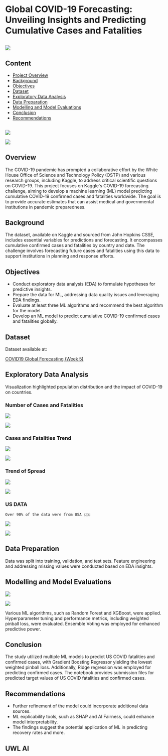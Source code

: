 # Global COVID-19 Forecasting: Unveiling Insights and Predicting Cumulative Cases and Fatalities

##  

![](https://github.com/Lawrytime/SARS-CoV-2_ML/blob/main/assets/cov.jpeg)

## 

## Content
- [Project Overview](#overview)
- [Background](#background)
- [Objectives](#objectives)
- [Dataset](#dataset)
- [Exploratory Data Analysis](#exploratory-data-analysis)
- [Data Preparation](#data-preparation)
- [Modelling and Model Evaluations](#modelling-and-model-evaluations)
- [Conclusion](#conclusion)
- [Recommendations](#recommendations)

## 

![](https://github.com/Lawrytime/SARS-CoV-2_ML/blob/main/assets/Population_2020.png)

![](https://github.com/Lawrytime/SARS-CoV-2_ML/blob/main/assets/cases.png)

## 

## Overview
The COVID-19 pandemic has prompted a collaborative effort by the White House Office of Science and Technology Policy (OSTP) and various research groups, including Kaggle, to address critical scientific questions on COVID-19. This project focuses on Kaggle's COVID-19 forecasting challenge, aiming to develop a machine learning (ML) model predicting cumulative COVID-19 confirmed cases and fatalities worldwide. The goal is to provide accurate estimates that can assist medical and governmental institutions in pandemic preparedness.

## Background
The dataset, available on Kaggle and sourced from John Hopkins CSSE, includes essential variables for predictions and forecasting. It encompasses cumulative confirmed cases and fatalities by country and date. The challenge involves forecasting future cases and fatalities using this data to support institutions in planning and response efforts.

## Objectives
  - Conduct exploratory data analysis (EDA) to formulate hypotheses for predictive insights.
  - Prepare the data for ML, addressing data quality issues and leveraging EDA findings.
  - Evaluate at least three ML algorithms and recommend the best algorithm for the model.
  - Develop an ML model to predict cumulative COVID-19 confirmed cases and fatalities globally.

## Dataset
Dataset available at: 

[COVID19 Global Forecasting (Week 5)](https://www.kaggle.com/c/covid19-global-forecasting-week-5/data?select=test.csv)

## Exploratory Data Analysis
Visualization highlighted population distribution and the impact of COVID-19 on countries.

### **Number of Cases and Fatalities**

![](https://github.com/Lawrytime/SARS-CoV-2_ML/blob/main/assets/cases.png)

![](https://github.com/Lawrytime/SARS-CoV-2_ML/blob/main/assets/ftl.png)

### **Cases and Fatalities Trend**

![](https://github.com/Lawrytime/SARS-CoV-2_ML/blob/main/assets/cases_trend.gif)

![](https://github.com/Lawrytime/SARS-CoV-2_ML/blob/main/assets/fatal_trend.gif)

### **Trend of Spread**

![](https://github.com/Lawrytime/SARS-CoV-2_ML/blob/main/assets/Covid_Fatalities.gif)

![](https://github.com/Lawrytime/SARS-CoV-2_ML/blob/main/assets/eu_fatal_trend.gif)

### **US DATA**
`Over 90% of the data were from USA 🇺🇸`

![](https://github.com/Lawrytime/SARS-CoV-2_ML/blob/main/assets/cases_usa.png)

![](https://github.com/Lawrytime/SARS-CoV-2_ML/blob/main/assets/fatalities_usa.png)


## Data Preparation
Data was split into training, validation, and test sets.
Feature engineering and addressing missing values were conducted based on EDA insights.

## Modelling and Model Evaluations

![](https://github.com/Lawrytime/SARS-CoV-2_ML/blob/main/assets/ml_map.png)

![](https://github.com/Lawrytime/SARS-CoV-2_ML/blob/main/assets/pinball.png)

Various ML algorithms, such as Random Forest and XGBoost, were applied.
Hyperparameter tuning and performance metrics, including weighted pinball loss, were evaluated.
Ensemble Voting was employed for enhanced predictive power.

## Conclusion
The study utilized multiple ML models to predict US COVID fatalities and confirmed cases, with Gradient Boosting Regressor yielding the lowest weighted pinball loss. Additionally, Ridge regression was employed for predicting confirmed cases. The notebook provides submission files for predicted target values of US COVID fatalities and confirmed cases.

## Recommendations
  - Further refinement of the model could incorporate additional data sources.
  - ML explicability tools, such as SHAP and AI Fairness, could enhance model interpretability.
  - The findings suggest the potential application of ML in predicting recovery rates and more.

## UWL AI
